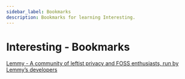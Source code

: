 ```yaml
---
sidebar_label: Bookmarks
description: Bookmarks for learning Interesting.
---
```


# Interesting - Bookmarks

[Lemmy - A community of leftist privacy and FOSS enthusiasts, run by Lemmy’s developers](https://lemmy.ml/)